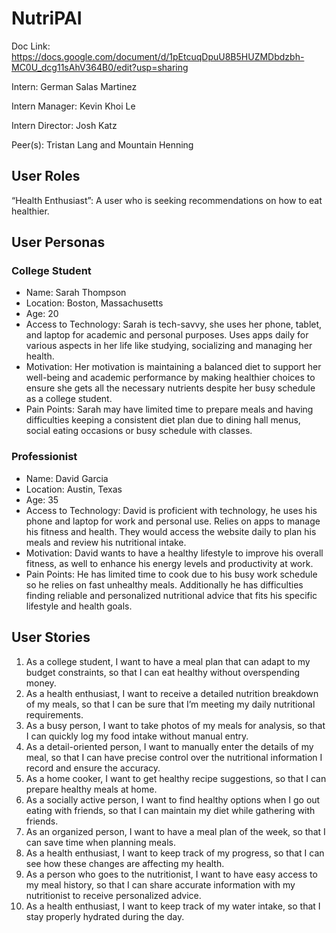 # NutriPAI
Doc Link: https://docs.google.com/document/d/1pEtcuqDpuU8B5HUZMDbdzbh-MC0U_dcg11sAhV364B0/edit?usp=sharing 

Intern: German Salas Martinez

Intern Manager: Kevin Khoi Le

Intern Director: Josh Katz

Peer(s): Tristan Lang and Mountain Henning

## User Roles
“Health Enthusiast”: A user who is seeking recommendations on how to eat healthier.

## User Personas
### College Student
<ul>
	<li>Name: Sarah Thompson</li>
	<li>Location: Boston, Massachusetts</li>
	<li>Age: 20</li>
  <li>Access to Technology: Sarah is tech-savvy, she uses her phone, tablet, and laptop for academic and personal purposes. Uses apps daily for various aspects in her life like studying, socializing and managing her health.</li>
  <li>Motivation: Her motivation is maintaining a balanced diet to support her well-being and academic performance by making healthier choices to ensure she gets all the necessary nutrients despite her busy schedule as a college student.</li>
  <li>Pain Points: Sarah may have limited time to prepare meals and having difficulties keeping a consistent diet plan due to dining hall menus, social eating occasions or busy schedule with classes. </li>
</ul>

### Professionist
<ul>
  <li>Name: David Garcia</li>
  <li>Location: Austin, Texas</li>
  <li>Age: 35</li>
  <li>Access to Technology: David is proficient with technology, he uses his phone and laptop for work and personal use. Relies on apps to manage his fitness and health. They would access the website daily to plan his meals and review his nutritional intake.</li>
  <li>Motivation: David wants to have a healthy lifestyle to improve his overall fitness, as well to enhance his energy levels and productivity at work.</li>
  <li>Pain Points: He has limited time to cook due to his busy work schedule so he relies on fast unhealthy meals. Additionally he has difficulties finding reliable and personalized nutritional advice that fits his specific lifestyle and health goals.</li>
</ul>

## User Stories
1. As a college student, I want to have a meal plan that can adapt to my budget constraints, so that I can eat healthy without overspending money.
2. As a health enthusiast, I want to receive a detailed nutrition breakdown of my meals, so that I can be sure that I’m meeting my daily nutritional requirements.
3. As a busy person, I want to take photos of my meals for analysis, so that I can quickly log my food intake without manual entry.
4. As a detail-oriented person, I want to manually enter the details of my meal, so that I can have precise control over the nutritional information I record and ensure the accuracy.
5. As a home cooker, I want to get healthy recipe suggestions, so that I can prepare healthy meals at home.
6. As a socially active person, I want to find healthy options when I go out eating with friends, so that I can maintain my diet while gathering with friends.
7. As an organized person, I want to have a meal plan of the week, so that I can save time when planning meals.
8. As a health enthusiast, I want to keep track of my progress, so that I can see how these changes are affecting my health.
9. As a person who goes to the nutritionist, I want to have easy access to my meal history, so that I can share accurate information with my nutritionist to receive personalized advice.
10. As a health enthusiast, I want to keep track of my water intake, so that I stay properly hydrated during the day.
